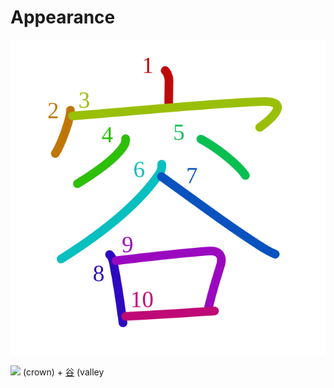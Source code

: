 # Appearance
![5bb9](Kanji/kanji-colorize/5bb9.svg)

![](http://www.kanjidamage.com/assets/radsmall/crown-8ef5ecce0608dafcb65383fca482342b426aa51393f24254287b0012d7fff3bc.jpg) (crown) + [谷](Kanji/kanji-dict/谷.md) (valley